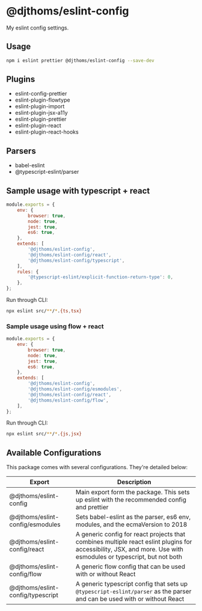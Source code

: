 # @djthoms/eslint-config

My eslint config settings.

## Usage

```sh
npm i eslint prettier @djthoms/eslint-config --save-dev
```

## Plugins

-   eslint-config-prettier
-   eslint-plugin-flowtype
-   eslint-plugin-import
-   eslint-plugin-jsx-a11y
-   eslint-plugin-prettier
-   eslint-plugin-react
-   eslint-plugin-react-hooks

## Parsers

-   babel-eslint
-   @typescript-eslint/parser

## Sample usage with typescript + react

```js
module.exports = {
    env: {
        browser: true,
        node: true,
        jest: true,
        es6: true,
    },
    extends: [
        '@djthoms/eslint-config',
        '@djthoms/eslint-config/react',
        '@djthoms/eslint-config/typescript',
    ],
    rules: {
        '@typescript-eslint/explicit-function-return-type': 0,
    },
};
```

Run through CLI:

```bash
npx eslint src/**/*.{ts,tsx}
```

### Sample usage using flow + react

```js
module.exports = {
    env: {
        browser: true,
        node: true,
        jest: true,
        es6: true,
    },
    extends: [
        '@djthoms/eslint-config',
        '@djthoms/eslint-config/esmodules',
        '@djthoms/eslint-config/react',
        '@djthoms/eslint-config/flow',
    ],
};
```

Run through CLI:

```bash
npx eslint src/**/*.{js,jsx}
```

## Available Configurations

This package comes with several configurations. They're detailed below:

| Export                            | Description                                                                                                                                                      |
| --------------------------------- | ---------------------------------------------------------------------------------------------------------------------------------------------------------------- |
| @djthoms/eslint-config            | Main export form the package. This sets up eslint with the recommended config and prettier                                                                       |
| @djthoms/eslint-config/esmodules  | Sets babel-eslint as the parser, es6 env, modules, and the ecmaVersion to 2018                                                                                   |
| @djthoms/eslint-config/react      | A generic config for react projects that combines multiple react eslint plugins for accessibility, JSX, and more. Use with esmodules or typescript, but not both |
| @djthoms/eslint-config/flow       | A generic flow config that can be used with or without React                                                                                                     |
| @djthoms/eslint-config/typescript | A generic typescript config that sets up `@typescript-eslint/parser` as the parser and can be used with or without React                                         |
